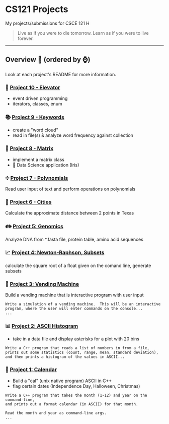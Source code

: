 # CS121 Projects
My projects/submissions for CSCE 121 H

> Live as if you were to die tomorrow. Learn as if you were to live forever.

--------------------------------------

## Overview :helicopter: (ordered by :watch:)

Look at each project's README for more information.

### :hotel: [Project 10 - Elevator](project_10/)
- event driven programming
- iterators, classes, enum

### :books: [Project 9 - Keywords](project_9/)
- create a "word cloud"
- read in file(s) & analyze word frequency against collection

### :black_square_button: [Project 8 - Matrix](project_8/)
- implement a matrix class
- :hibiscus: Data Science application (Iris)

### :heavy_division_sign: [Project 7 - Polynomials](project_7/)
Read user input of text and perform operations on polynomials

### :city_sunrise: [Project 6 - Cities](project_6/)
Calculate the approximate distance between 2 points in Texas

### :family: [Project 5: Genomics](project_5/)
Analyze DNA from *.fasta file, protein table, amino acid sequences

### :chart_with_upwards_trend: [Project 4: Newton-Raphson, Subsets](project_4/)
calculate the square root of a float given on the comand line, generate subsets

### :chocolate_bar: [Project 3: Vending Machine](project_3/)
Build a vending machine that is interactive program with user input
```
Write a simulation of a vending machine.  This will be an interactive
program, where the user will enter commands on the console...
...
```

### :bar_chart: [Project 2: ASCII Histogram](project_2/)
- take in a data file and display asterisks for a plot with 20 bins
```
Write a C++ program that reads a list of numbers in from a file,
prints out some statistics (count, range, mean, standard deviation),
and then prints a histogram of the values in ASCII...
```

### :calendar: [Project 1: Calendar](project_1/)
- Build a "cal" (unix native program) ASCII in C++
- flag certain dates (Independence Day, Halloween, Christmas)
```
Write a C++ program that takes the month (1-12) and year on the command-line,
and prints out a format calendar (in ASCII) for that month.

Read the month and year as command-line args.
...
```
